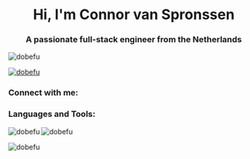 <h1 align="center">Hi, I'm Connor van Spronssen</h1>
<h3 align="center">A passionate full-stack engineer from the Netherlands</h3>

<p align="left">
  <img src="https://komarev.com/ghpvc/?username=dobefu&label=Profile%20views&color=0284c7" alt="dobefu" />
</p>

<p align="left">
  <a href="https://github.com/ryo-ma/github-profile-trophy">
    <img src="https://github-profile-trophy.vercel.app/?username=dobefu" alt="dobefu" />

  </a>
</p>

<h3 align="left">Connect with me:</h3>
<p align="left">
</p>

<h3 align="left">Languages and Tools:</h3>

<p>
  <img align="left"
    src="https://github-readme-stats.vercel.app/api/top-langs?username=dobefu&show_icons=true&locale=en&layout=compact"
    alt="dobefu" />
</p>

<p>
  <img align="center" src="https://github-readme-stats.vercel.app/api?username=dobefu&show_icons=true&locale=en"
    alt="dobefu" />
</p>

<p>
  <img align="center" src="https://github-readme-streak-stats.herokuapp.com/?user=dobefu&" alt="dobefu" />
</p>

